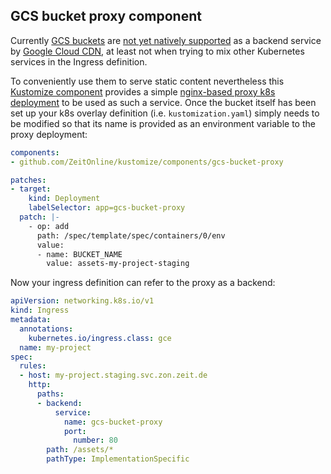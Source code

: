 ## GCS bucket proxy component

Currently [GCS buckets](https://cloud.google.com/storage) are [not yet natively supported](https://stackoverflow.com/a/67773859) as a backend service by [Google Cloud CDN](https://cloud.google.com/cdn), at least not when trying to mix other Kubernetes services in the Ingress definition.

To conveniently use them to serve static content nevertheless this [Kustomize component](https://kubectl.docs.kubernetes.io/guides/config_management/components/) provides a simple [nginx-based proxy k8s deployment](https://blog.meain.io/2020/dynamic-reverse-proxy-kubernetes/) to be used as such a service. Once the bucket itself has been set up your k8s overlay definition (i.e. ``kustomization.yaml``) simply needs to be modified so that its name is provided as an environment variable to the proxy deployment:
```yaml
components:
- github.com/ZeitOnline/kustomize/components/gcs-bucket-proxy

patches:
- target:
    kind: Deployment
    labelSelector: app=gcs-bucket-proxy
  patch: |-
    - op: add
      path: /spec/template/spec/containers/0/env
      value:
      - name: BUCKET_NAME
        value: assets-my-project-staging
```

Now your ingress definition can refer to the proxy as a backend:
```yaml
apiVersion: networking.k8s.io/v1
kind: Ingress
metadata:
  annotations:
    kubernetes.io/ingress.class: gce
  name: my-project
spec:
  rules:
  - host: my-project.staging.svc.zon.zeit.de
    http:
      paths:
      - backend:
          service:
            name: gcs-bucket-proxy
            port:
              number: 80
        path: /assets/*
        pathType: ImplementationSpecific
```

